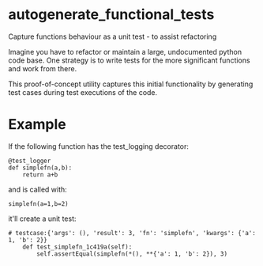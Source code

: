 # autogenerate_functional_tests
Capture functions behaviour as a unit test - to assist refactoring

Imagine you have to refactor or maintain a large, undocumented python code base.
One strategy is to write tests for the more significant functions and work from there.
 
This proof-of-concept utility captures this initial functionality by generating test cases during test executions of the code.

Example
===

If the following function has the test_logging decorator:

    @test_logger
    def simplefn(a,b):
        return a+b
    
and is called with:

    simplefn(a=1,b=2)

it'll create a unit test: 
   

    # testcase:{'args': (), 'result': 3, 'fn': 'simplefn', 'kwargs': {'a': 1, 'b': 2}}
        def test_simplefn_1c419a(self):
            self.assertEqual(simplefn(*(), **{'a': 1, 'b': 2}), 3)
